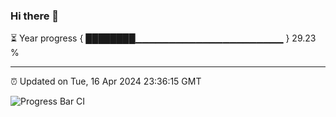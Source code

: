 ### Hi there 👋

⏳ Year progress { ████████▁▁▁▁▁▁▁▁▁▁▁▁▁▁▁▁▁▁▁▁▁▁ } 29.23 %

---

⏰ Updated on Tue, 16 Apr 2024 23:36:15 GMT

![Progress Bar CI](https://github.com/IshwaranRudhara/GIT-ACTION/workflows/Progress%20Bar%20CI/badge.svg)
